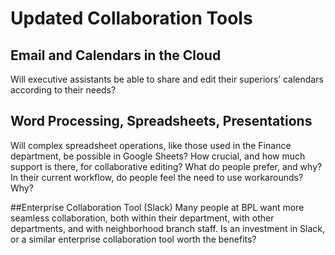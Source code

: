 # Updated Collaboration Tools

## Email and Calendars in the Cloud 
Will executive assistants be able to share and edit their superiors’ calendars according to their needs? 

## Word Processing, Spreadsheets, Presentations 
Will complex spreadsheet operations, like those used in the Finance department, be possible in Google Sheets? How crucial, and how much support is there, for collaborative editing? What do people prefer, and why? In their current workflow, do people feel the need to use workarounds? Why?

##Enterprise Collaboration Tool (Slack) 
Many people at BPL want more seamless collaboration, both within their department, with other departments, and with neighborhood branch staff. Is an investment in Slack, or a similar enterprise collaboration tool worth the benefits?


